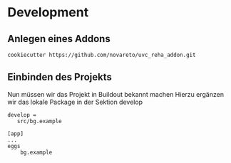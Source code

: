 # Development

## Anlegen eines Addons


``` bash
cookiecutter https://github.com/novareto/uvc_reha_addon.git
```


## Einbinden des Projekts

Nun müssen wir das Projekt in Buildout bekannt machen
Hierzu ergänzen wir das lokale Package in der Sektion develop


```
develop = 
   src/bg.example

[app]
...
eggs
    bg.example
```
